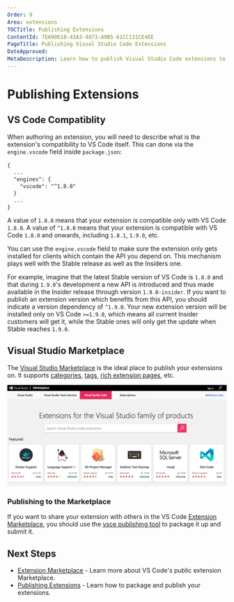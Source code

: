 ```yaml
---
Order: 9
Area: extensions
TOCTitle: Publishing Extensions
ContentId: 7EA90618-43A3-4873-A9B5-61CC131CE4EE
PageTitle: Publishing Visual Studio Code Extensions
DateApproved:
MetaDescription: Learn how to publish Visual Studio Code extensions to the public Marketplace and share them with other developers.
---
```


# Publishing Extensions

## VS Code Compatiblity

When authoring an extension, you will need to describe what is the extension's compatibility
to VS Code itself. This can done via the `engine.vscode` field inside `package.json`:

```
{
  ...
  "engines": {
    "vscode": "^1.8.0"
  }
  ...
}
```

A value of `1.8.0` means that your extension is compatible only with VS Code `1.8.0`.
A value of `^1.8.0` means that your extension is compatible with VS Code `1.8.0` and
onwards, including `1.8.1`, `1.9.0`, etc.

You can use the `engine.vscode` field to make sure the extension only gets installed
for clients which contain the API you depend on. This mechanism plays well with the
Stable release as well as the Insiders one.

For example, imagine that the latest Stable
version of VS Code is `1.8.0` and that during `1.9.0`'s development a new API is introduced
and thus made available in the Insider release through version `1.9.0-insider`. If you want
to publish an extension version which benefits from this API, you should indicate a version
dependency of `^1.9.0`. Your new extension version will be installed only on VS Code `>=1.9.0`, which means all current Insider customers will get it, while the Stable ones will only
get the update when Stable reaches `1.9.0`.

## Visual Studio Marketplace

The [Visual Studio Marketplace](https://marketplace.visualstudio.com/vscode) is the ideal place to publish your extensions on. It supports [categories](https://marketplace.visualstudio.com/search?target=VSCode&category=Debuggers&sortBy=Downloads), [tags](https://marketplace.visualstudio.com/search?term=tag%3Apython&target=VSCode&sortBy=Relevance), [rich extension pages](https://marketplace.visualstudio.com/items?itemName=ms-vscode.csharp), etc.

[![marketplace](images/publish-extension/marketplace.png)](https://marketplace.visualstudio.com/vscode)

### Publishing to the Marketplace

If you want to share your extension with others in the VS Code [Extension Marketplace](/docs/editor/extension-gallery.md), you should use the [vsce publishing tool](/docs/tools/vscecli.md) to package it up and submit it.

## Next Steps

* [Extension Marketplace](/docs/editor/extension-gallery.md) - Learn more about VS Code's public extension Marketplace.
* [Publishing Extensions](/docs/tools/vscecli.md) - Learn how to package and publish your extensions.